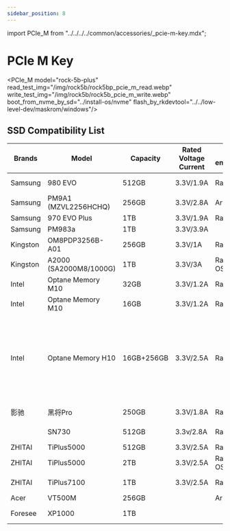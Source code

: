 ```yaml
---
sidebar_position: 8
---
```


import PCIe_M from "../../../../common/accessories/\_pcie-m-key.mdx";

# PCIe M Key

<PCIe_M model="rock-5b-plus" read_test_img="/img/rock5b/rock5bp_pcie_m_read.webp" write_test_img="/img/rock5b/rock5b_pcie_m_write.webp" boot_from_nvme_by_sd="../install-os/nvme" flash_by_rkdevtool="../../low-level-dev/maskrom/windows"/>

## SSD Compatibility List

<div className='gpio_style'>

| Brands   | Model                  | Capacity   | Rated Voltage Current | Test environment | Compatibility      | Read-write rate                  | Note                                                                                                         |
| -------- | ---------------------- | ---------- | --------------------- | ---------------- | ------------------ | -------------------------------- | ------------------------------------------------------------------------------------------------------------ |
| Samsung  | 980 EVO                | 512GB      | 3.3V/1.9A             | Radxa OS         | recognizable       | Read:1.0GB/s<br/>Write:991MB/s   |                                                                                                              |
| Samsung  | PM9A1 (MZVL2256HCHQ)   | 256GB      | 3.3V/2.8A             | Armbian          | recognizable       | Read:14.8MB/s<br/>Write:9.72MB/s |                                                                                                              |
| Samsung  | 970 EVO Plus           | 1TB        | 3.3V/1.9A             | Radxa OS         | recognizable       |                                  |                                                                                                              |
| Samsung  | PM983a                 | 1TB        | 3.3V/3.9A             |                  | **unrecognizable** |                                  |                                                                                                              |
| Kingston | OM8PDP3256B-A01        | 256GB      | 3.3V/1A               | Radxa OS         | recognizable       |                                  |                                                                                                              |
| Kingston | A2000 (SA2000M8/1000G) | 1TB        | 3.3V/3A               | Radxa OS/Armbian | recognizable       | Read:980MB/s<br/>Write:888MB/s   |                                                                                                              |
| Intel    | Optane Memory M10      | 32GB       | 3.3V/1.2A             | Radxa OS         | recognizable       |                                  |                                                                                                              |
| Intel    | Optane Memory M10      | 16GB       | 3.3V/1.2A             | Radxa OS         | recognizable       |                                  |                                                                                                              |
| Intel    | Optane Memory H10      | 16GB+256GB | 3.3V/2.5A             | Radxa OS         | recognizable       | Read:910MB/s<br/>Write:170MB/s   | Only 16G can be recognized in default configuration, full capacity can be recognized after PCI-E separation. |
| 影驰     | 黑将Pro                | 250GB      | 3.3V/1.8A             | Radxa OS         | recognizable       | Read:2.1GB/s<br/>Write:680MB/s   |                                                                                                              |
|          | SN730                  | 512GB      | 3.3v/2.8A             | Radxa OS         | recognizable       | Read:1.4GB/s<br/>Write:670MB/s   |                                                                                                              |
| ZHITAI   | TiPlus5000             | 512GB      | 3.3V/2.5A             | Radxa OS         | recognizable       |                                  |                                                                                                              |
| ZHITAI   | TiPlus5000             | 2TB        | 3.3V/2.5A             | Radxa OS/Armbian | recognizable       | Read:1.3GB/s<br/>Write:745MB/s   |                                                                                                              |
| ZHITAI   | TiPlus7100             | 1TB        | 3.3V/2.5A             | Radxa OS         | recognizable       | Read:2.9GB/s<br/>Write:2.2GB/s   |                                                                                                              |
| Acer     | VT500M                 | 256GB      |                       | Armbian          | **unrecognizable** |                                  |                                                                                                              |
| Foresee  | XP1000                 | 1TB        |                       |                  | recognizable       | Read:2.0GB/s<br/>Write:2.0GB/s   |                                                                                                              |

</div>
